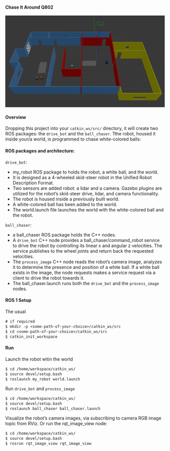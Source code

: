 #### Chase It Around Q802

![](q802_world.png)

#### Overview 
Dropping this project into your `catkin_ws/src/` directory, it will create two 
ROS packages: the `drive_bot` and the `ball_chaser`.  Tthe robot, housed it 
inside your/a world, is programmed to chase white-colored balls:

#### ROS packages and architecture:

`drive_bot`:
- my_robot ROS package to holds the robot, a white ball, and the world.
- It is designed as a 4-wheeled skid-steer robot in the Unified Robot Description Format. 
- Two sensors are added robot: a lidar and a camera. Gazebo plugins are utilized for the
robot’s skid-steer drive, lidar, and camera functionality.
- The robot is housed inside a previously built world.
- A white-colored ball has been added to the world. 
- The world.launch file launches the world with the white-colored ball and the robot.

`ball_chaser`:
- a ball_chaser ROS package holds the C++ nodes.
- A `drive_bot` C++ node provides a ball_chaser/command_robot service to drive the 
robot by controlling its linear x and angular z velocities. The service publishes
to the wheel joints and return back the requested velocities.
- The `process_image` C++ node reads the robot’s camera image, analyzes it to determine
the presence and position of a white ball. If a white ball exists in the image, the node
requests makes a service request via a client to drive the robot towards it.
- The ball_chaser.launch runs both the `drive_bot` and the `process_image` nodes.

#### ROS 1 Setup

The usual
```
# if required
$ mkdir -p <some-path-of-your-choice>/catkin_ws/src
$ cd <some-path-of-your-choice>/catkin_ws/src
$ catkin_init_workspace
```

#### Run

Launch the robot witin the world
```
$ cd /home/workspace/catkin_ws/
$ source devel/setup.bash
$ roslaunch my_robot world.launch
```

Run `drive_bot` and `process_image`
```
$ cd /home/workspace/catkin_ws/
$ source devel/setup.bash
$ roslaunch ball_chaser ball_chaser.launch
```

Visualize the robot’s camera images, via subscribing to camera RGB image topic from RViz. 
Or run the rqt_image_view node: 
```
$ cd /home/workspace/catkin_ws/
$ source devel/setup.bash
$ rosrun rqt_image_view rqt_image_view  
```
